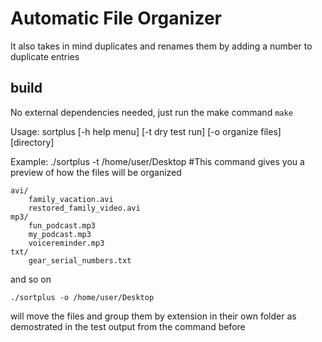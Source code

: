 # Automatic File Organizer
It also takes in mind duplicates and renames them by adding a number to duplicate entries

## build
No external dependencies needed, just run the make command
`make`

Usage: sortplus [-h help menu] [-t dry test run] [-o organize files] [directory]

Example: ./sortplus -t /home/user/Desktop #This command gives you a preview of how the files will be organized

```
avi/
    family_vacation.avi
    restored_family_video.avi
mp3/
    fun_podcast.mp3
    my_podcast.mp3
    voicereminder.mp3
txt/
    gear_serial_numbers.txt
````

and so on

`./sortplus -o /home/user/Desktop`

will move the files and group them by extension in their own folder as demostrated in the test output from the command before
